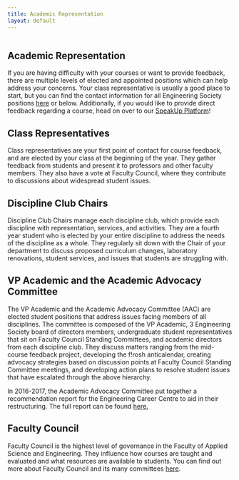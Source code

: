 ```yaml
---
title: Academic Representation
layout: default
---
```


<div class="columns">
    <div class="column">
        <div class="content">
            <h2 class="title">Academic Representation</h2>
            <p>If you are having difficulty with your courses or want to provide feedback, there are multiple levels of elected and appointed positions which can help address your concerns. Your class representative is usually a good place to start, but you can find the contact information for all Engineering Society positions <a href="../engsoc">here</a> or below. Additionally, if you would like to provide direct feedback regarding a course, head on over to our <a href="http://www.speakup.skule.ca">SpeakUp Platform</a>!</p>
            <h2>Class Representatives</h2>
            <p>Class representatives are your first point of contact for course feedback, and are elected by your class at the beginning of the year. They gather feedback from students and present it to professors and other faculty members. They also have a vote at Faculty Council, where they contribute to discussions about widespread student issues.</p>
            <h2>Discipline Club Chairs</h2>
            <p>Discipline Club Chairs manage each discipline club, which provide each discipline with representation, services, and activities. They are a fourth year student who is elected by your entire discipline to address the needs of the discipline as a whole. They regularly sit down with the Chair of your department to discuss proposed curriculum changes, laboratory renovations, student services, and issues that students are struggling with.</p>
            <h2>VP Academic and the Academic Advocacy Committee</h2>
            <p>The VP Academic and the Academic Advocacy Committee (AAC) are elected student positions that address issues facing members of all disciplines. The committee is composed of the VP Academic, 3 Engineering Society board of directors members, undergraduate student representatives that sit on Faculty Council Standing Committees, and academic directors from each discipline club. They discuss matters ranging from the mid-course feedback project, developing the f!rosh anticalendar, creating advocacy strategies based on discussion points at Faculty Council Standing Committee meetings, and developing action plans to resolve student issues that have escalated through the above hierarchy.</p>
            <p> In 2016-2017, the Academic Advocacy Committee put together a recommendation report for the Engineering Career Centre to aid in their restructuring. The full report can be found <a href="http://skule.ca/content/final-engineering-career-centre-reccomenation-report.pdf"> here. </a></p>
            <h2>Faculty Council</h2>
            <p>Faculty Council is the highest level of governance in the Faculty of Applied Science and Engineering. They influence how courses are taught and evaluated and what resources are available to students. You can find out more about Faculty Council and its many committees <a href="http://www.engineering.utoronto.ca/about/governance/faculty-council/">here</a>.</p>
        </div>
    </div>
</div>